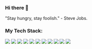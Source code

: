 ### Hi there 👋
"Stay hungry, stay foolish." - Steve Jobs.

### My Tech Stack:

<img src="https://img.shields.io/badge/html5-red?style=for-the-badge&logo=html5&logoColor=white"/> <img src="https://img.shields.io/badge/css3-blue?style=for-the-badge&logo=css3&logoColor=white"/> <img src="https://img.shields.io/badge/scss/sass-FF1493?style=for-the-badge&logo=sass&logoColor=white"/> <img src="https://img.shields.io/badge/bootstrap-9400D3?style=for-the-badge&logo=bootstrap&logoColor=white"/> <img src="https://img.shields.io/badge/git-FF4500?style=for-the-badge&logo=git&logoColor=white"/> <img src="https://img.shields.io/badge/github-gray?style=for-the-badge&logo=github&logoColor=white"/> <img src="https://img.shields.io/badge/vs code-4169E1?style=for-the-badge&logo=visual studio code&logoColor=white"/> <img src="https://img.shields.io/badge/figma-32CD32?style=for-the-badge&logo=figma&logoColor=white"/> <img src="https://img.shields.io/badge/photoshop-0000FF?style=for-the-badge&logo=adobephotoshop&logoColor=white"/> <img src="https://img.shields.io/badge/javascript-FFD700?style=for-the-badge&logo=javascript&logoColor=black"/>  <img src="https://img.shields.io/badge/react-1E90FF?style=for-the-badge&logo=react&logoColor=white"/>








